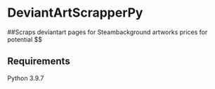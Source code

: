 # DeviantArtScrapperPy
##Scraps deviantart pages for Steambackground artworks prices for potential $$
## Requirements 
Python 3.9.7
